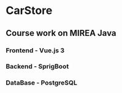 # CarStore
## Course work on MIREA Java
### Frontend - Vue.js 3
### Backend - SprigBoot
### DataBase - PostgreSQL
